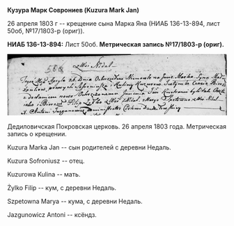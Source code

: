**Кузура Марк Соврониев (Kuzura Mark Jan)**

26 апреля 1803 г -- крещение сына Марка Яна (НИАБ 136-13-894, лист 50об,
№17/1803-р (ориг)).

**НИАБ 136-13-894:** Лист 50об. **Метрическая запись №17/1803-р
(ориг).**

![](./media/e7f538465915384733bc19a9915605881635ed98.png)

Дедиловичская Покровская церковь. 26 апреля 1803 года. Метрическая
запись о крещении.

Kuzura Marka Jan -- сын родителей с деревни Недаль.

Kuzura Sofroniusz -- отец.

Kuzurowa Kulina -- мать.

Żylko Filip -- кум, с деревни Недаль.

Szpetowna Marya -- кума, с деревни Недаль.

Jazgunowicz Antoni -- ксёндз.
